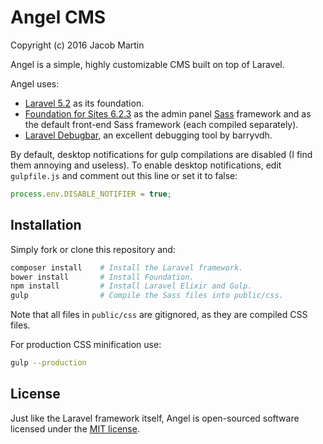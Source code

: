 # Angel CMS
Copyright (c) 2016 Jacob Martin

Angel is a simple, highly customizable CMS built on top of Laravel.

Angel uses:
* [Laravel 5.2](https://laravel.com/docs/5.2) as its foundation.
* [Foundation for Sites 6.2.3](http://foundation.zurb.com/sites/docs/) as the
  admin panel [Sass](http://sass-lang.com/) framework and as the default
  front-end Sass framework (each compiled separately).
* [Laravel Debugbar](https://github.com/barryvdh/laravel-debugbar), an excellent debugging
  tool by barryvdh.

By default, desktop notifications for gulp compilations are disabled (I find
them annoying and useless).  To enable desktop notifications, edit
`gulpfile.js` and comment out this line or set it to false:
```javascript
process.env.DISABLE_NOTIFIER = true;
```

## Installation
Simply fork or clone this repository and:
```bash
composer install    # Install the Laravel framework.
bower install       # Install Foundation.
npm install         # Install Laravel Elixir and Gulp.
gulp                # Compile the Sass files into public/css.
```

Note that all files in `public/css` are gitignored, as they are compiled CSS files.

For production CSS minification use:
```bash
gulp --production
```

## License

Just like the Laravel framework itself, Angel is open-sourced software licensed
under the [MIT license](http://opensource.org/licenses/MIT).
